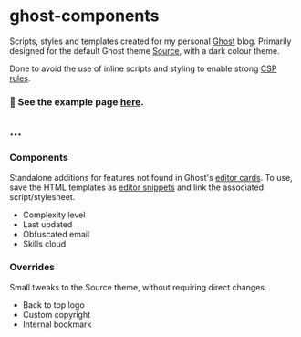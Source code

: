 # ghost-components
Scripts, styles and templates created for my personal [Ghost](https://github.com/tryghost/ghost) blog. Primarily designed for the default Ghost theme [Source](https://github.com/TryGhost/Source), with a dark colour theme.

Done to avoid the use of inline scripts and styling to enable strong [CSP rules](https://developer.mozilla.org/en-US/docs/Web/HTTP/CSP).

### 🔗 See the example page [here](https://blog.hazz.uk/ghost-components/).

...
---

### Components
Standalone additions for features not found in Ghost's [editor cards](https://ghost.org/help/cards/). To use, save the HTML templates as [editor snippets](https://ghost.org/help/snippets/) and link the associated script/stylesheet.

- Complexity level
- Last updated
- Obfuscated email
- Skills cloud

### Overrides
Small tweaks to the Source theme, without requiring direct changes.

- Back to top logo
- Custom copyright
- Internal bookmark
